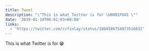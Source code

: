 ```yaml
---
title: Tweet
description: "\"This is what Twitter is for \U0001F601 \""
date: '2019-01-14T06:01:03+00:00'
links:
  - 'https://twitter.com/ccfinlay/status/1084586754873516032'
---
```

This is what Twitter is for 😁 
